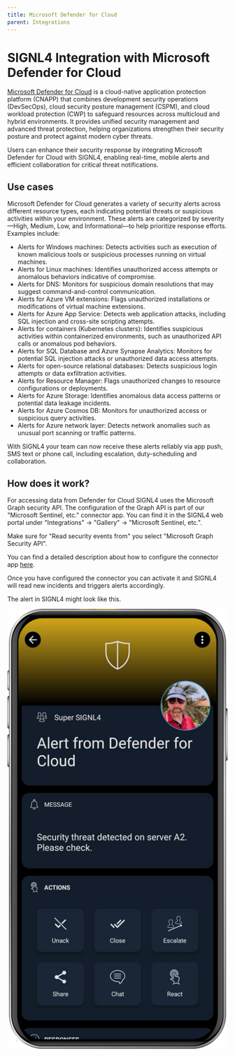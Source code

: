 ```yaml
---
title: Microsoft Defender for Cloud
parent: Integrations
---
```


# SIGNL4 Integration with Microsoft Defender for Cloud

[Microsoft Defender for Cloud](https://www.microsoft.com/en-us/security/business/cloud-security/microsoft-defender-cloud) is a cloud-native application protection platform (CNAPP) that combines development security operations (DevSecOps), cloud security posture management (CSPM), and cloud workload protection (CWP) to safeguard resources across multicloud and hybrid environments. It provides unified security management and advanced threat protection, helping organizations strengthen their security posture and protect against modern cyber threats.

Users can enhance their security response by integrating Microsoft Defender for Cloud with SIGNL4, enabling real-time, mobile alerts and efficient collaboration for critical threat notifications.

## Use cases

Microsoft Defender for Cloud generates a variety of security alerts across different resource types, each indicating potential threats or suspicious activities within your environment. These alerts are categorized by severity—High, Medium, Low, and Informational—to help prioritize response efforts. Examples include:  
- Alerts for Windows machines: Detects activities such as execution of known malicious tools or suspicious processes running on virtual machines.
- Alerts for Linux machines: Identifies unauthorized access attempts or anomalous behaviors indicative of compromise.
- Alerts for DNS: Monitors for suspicious domain resolutions that may suggest command-and-control communication.
- Alerts for Azure VM extensions: Flags unauthorized installations or modifications of virtual machine extensions.
- Alerts for Azure App Service: Detects web application attacks, including SQL injection and cross-site scripting attempts.
- Alerts for containers (Kubernetes clusters): Identifies suspicious activities within containerized environments, such as unauthorized API calls or anomalous pod behaviors.
- Alerts for SQL Database and Azure Synapse Analytics: Monitors for potential SQL injection attacks or unauthorized data access attempts.
- Alerts for open-source relational databases: Detects suspicious login attempts or data exfiltration activities.
- Alerts for Resource Manager: Flags unauthorized changes to resource configurations or deployments.
- Alerts for Azure Storage: Identifies anomalous data access patterns or potential data leakage incidents.
- Alerts for Azure Cosmos DB: Monitors for unauthorized access or suspicious query activities.
- Alerts for Azure network layer: Detects network anomalies such as unusual port scanning or traffic patterns.

With SIGNL4 your team can now receive these alerts reliably via app push, SMS text or phone call, including escalation, duty-scheduling and collaboration.

## How does it work?

For accessing data from Defender for Cloud SIGNL4 uses the Microsoft Graph security API. The configuration of the Graph API is part of our "Microsoft Sentinel, etc." connector app. You can find it in the SIGNL4 web portal under "Integrations" -> "Gallery" -> "Microsoft Sentinel, etc.".

Make sure for "Read security events from" you select "Microsoft Graph Security API".

You can find a detailed description about how to configure the connector app [here](https://docs.signl4.com/integrations/microsoft-sentinel/microsoft-sentinel.html).

Once you have configured the connector you can activate it and SIGNL4 will read new incidents and triggers alerts accordingly.

The alert in SIGNL4 might look like this.

![SIGNL4 Alert](signl4-defender-for-cloud.png)
